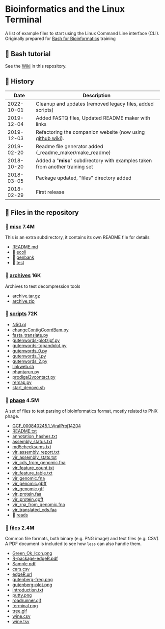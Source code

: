 # Bioinformatics and the Linux Terminal

A list of example files to start using the Linux Command Line interface (CLI). 
Originally prepared for [Bash for Bioinformatics](https://seq.space/notes/doku.php?id=bash-beginners) training

## :book: Bash tutorial

See the [Wiki](https://github.com/telatin/learn_bash/wiki) in this repository.


## :calendar: History

| Date       | Description      | 
|------------|------------------|
| 2022-10-01 |  Cleanup and updates (removed legacy files, added scripts) |
| 2019-12-04 |  Added FASTQ files, Updated README maker with links |
| 2019-12-03 |  Refactoring the companion website (now using [github wiki](https://github.com/telatin/learn_bash/wiki)). |
| 2019-02-20 |  Readme file generator added (_readme_maker/make_readme) | 
| 2018-10-20 |  Added a "**misc**" subdirectory with examples taken from another training set| 
| 2018-03-05 |  Package updated, "files" directory added |
| 2018-02-29 |  First release|



## :briefcase: Files in the repository




### 📁 [misc](https://github.com/telatin/learn_bash/tree/master/misc) 7.4M

This is an extra subdirectory, it contains its own README file for details

 -  [README.md](https://github.com/telatin/learn_bash/blob/master/misc/README.md)
 -  📁  [ecoli](https://github.com/telatin/learn_bash/blob/master/misc/ecoli)
 -  📁  [genbank](https://github.com/telatin/learn_bash/blob/master/misc/genbank)
 -  📁  [test](https://github.com/telatin/learn_bash/blob/master/misc/test)


### 📁 [archives](https://github.com/telatin/learn_bash/tree/master/archives)  16K

Archives to test decompression tools

 -  [archive.tar.gz](https://github.com/telatin/learn_bash/blob/master/archives/archive.tar.gz)
 -  [archive.zip](https://github.com/telatin/learn_bash/blob/master/archives/archive.zip)


### 📁 [scripts](https://github.com/telatin/learn_bash/tree/master/scripts)  72K
 -  [N50.pl](https://github.com/telatin/learn_bash/blob/master/scripts/N50.pl)
 -  [changeContigCoordBam.py](https://github.com/telatin/learn_bash/blob/master/scripts/changeContigCoordBam.py)
 -  [fasta_translate.py](https://github.com/telatin/learn_bash/blob/master/scripts/fasta_translate.py)
 -  [gutenwords-plotzipf.py](https://github.com/telatin/learn_bash/blob/master/scripts/gutenwords-plotzipf.py)
 -  [gutenwords-topandplot.py](https://github.com/telatin/learn_bash/blob/master/scripts/gutenwords-topandplot.py)
 -  [gutenwords_0.py](https://github.com/telatin/learn_bash/blob/master/scripts/gutenwords_0.py)
 -  [gutenwords_1.py](https://github.com/telatin/learn_bash/blob/master/scripts/gutenwords_1.py)
 -  [gutenwords_2.py](https://github.com/telatin/learn_bash/blob/master/scripts/gutenwords_2.py)
 -  [linkweb.sh](https://github.com/telatin/learn_bash/blob/master/scripts/linkweb.sh)
 -  [phantarun.py](https://github.com/telatin/learn_bash/blob/master/scripts/phantarun.py)
 -  [prodigal2vcontact.py](https://github.com/telatin/learn_bash/blob/master/scripts/prodigal2vcontact.py)
 -  [remap.py](https://github.com/telatin/learn_bash/blob/master/scripts/remap.py)
 -  [start_denovo.sh](https://github.com/telatin/learn_bash/blob/master/scripts/start_denovo.sh)


### 📁 [phage](https://github.com/telatin/learn_bash/tree/master/phage) 4.5M

A set of files to test parsing of bioinformatics format, mostly related to PhiX phage.

 -  [GCF_000840245.1_ViralProj14204](https://github.com/telatin/learn_bash/blob/master/phage/GCF_000840245.1_ViralProj14204)
 -  [README.txt](https://github.com/telatin/learn_bash/blob/master/phage/README.txt)
 -  [annotation_hashes.txt](https://github.com/telatin/learn_bash/blob/master/phage/annotation_hashes.txt)
 -  [assembly_status.txt](https://github.com/telatin/learn_bash/blob/master/phage/assembly_status.txt)
 -  [md5checksums.txt](https://github.com/telatin/learn_bash/blob/master/phage/md5checksums.txt)
 -  [vir_assembly_report.txt](https://github.com/telatin/learn_bash/blob/master/phage/vir_assembly_report.txt)
 -  [vir_assembly_stats.txt](https://github.com/telatin/learn_bash/blob/master/phage/vir_assembly_stats.txt)
 -  [vir_cds_from_genomic.fna](https://github.com/telatin/learn_bash/blob/master/phage/vir_cds_from_genomic.fna)
 -  [vir_feature_count.txt](https://github.com/telatin/learn_bash/blob/master/phage/vir_feature_count.txt)
 -  [vir_feature_table.txt](https://github.com/telatin/learn_bash/blob/master/phage/vir_feature_table.txt)
 -  [vir_genomic.fna](https://github.com/telatin/learn_bash/blob/master/phage/vir_genomic.fna)
 -  [vir_genomic.gbff](https://github.com/telatin/learn_bash/blob/master/phage/vir_genomic.gbff)
 -  [vir_genomic.gff](https://github.com/telatin/learn_bash/blob/master/phage/vir_genomic.gff)
 -  [vir_protein.faa](https://github.com/telatin/learn_bash/blob/master/phage/vir_protein.faa)
 -  [vir_protein.gpff](https://github.com/telatin/learn_bash/blob/master/phage/vir_protein.gpff)
 -  [vir_rna_from_genomic.fna](https://github.com/telatin/learn_bash/blob/master/phage/vir_rna_from_genomic.fna)
 -  [vir_translated_cds.faa](https://github.com/telatin/learn_bash/blob/master/phage/vir_translated_cds.faa)
 -  📁  [reads](https://github.com/telatin/learn_bash/blob/master/phage/reads)


### 📁 [files](https://github.com/telatin/learn_bash/tree/master/files) 2.4M

Common file formats, both binary (e.g. PNG image) and text files (e.g. CSV). A PDF document is included to see how `less` can also handle them.

 -  [Green_Ok_Icon.png](https://github.com/telatin/learn_bash/blob/master/files/Green_Ok_Icon.png)
 -  [R-package-edgeR.pdf](https://github.com/telatin/learn_bash/blob/master/files/R-package-edgeR.pdf)
 -  [Sample.pdf](https://github.com/telatin/learn_bash/blob/master/files/Sample.pdf)
 -  [cars.csv](https://github.com/telatin/learn_bash/blob/master/files/cars.csv)
 -  [edgeR.url](https://github.com/telatin/learn_bash/blob/master/files/edgeR.url)
 -  [gutenberg-freq.png](https://github.com/telatin/learn_bash/blob/master/files/gutenberg-freq.png)
 -  [gutenberg-plot.png](https://github.com/telatin/learn_bash/blob/master/files/gutenberg-plot.png)
 -  [introduction.txt](https://github.com/telatin/learn_bash/blob/master/files/introduction.txt)
 -  [putty.png](https://github.com/telatin/learn_bash/blob/master/files/putty.png)
 -  [roadrunner.gif](https://github.com/telatin/learn_bash/blob/master/files/roadrunner.gif)
 -  [terminal.png](https://github.com/telatin/learn_bash/blob/master/files/terminal.png)
 -  [tree.gif](https://github.com/telatin/learn_bash/blob/master/files/tree.gif)
 -  [wine.csv](https://github.com/telatin/learn_bash/blob/master/files/wine.csv)
 -  [wine.tsv](https://github.com/telatin/learn_bash/blob/master/files/wine.tsv)

